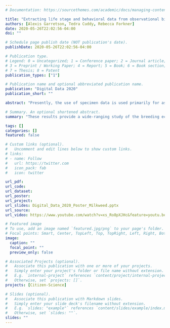 ```yaml
---
# Documentation: https://sourcethemes.com/academic/docs/managing-content/

title: "Extracting life stage and behavioral data from observational biodiversity occurrence data reveals spatiotemporal trends in large milkweed bugs"
authors: [Alexis Garretson, Tedra Cuddy, Rebecca Forkner]
date: 2020-05-26T22:02:56-04:00
doi: ""

# Schedule page publish date (NOT publication's date).
publishDate: 2020-05-26T22:02:56-04:00

# Publication type.
# Legend: 0 = Uncategorized; 1 = Conference paper; 2 = Journal article;
# 3 = Preprint / Working Paper; 4 = Report; 5 = Book; 6 = Book section;
# 7 = Thesis; 8 = Patent
publication_types: ["1"]

# Publication name and optional abbreviated publication name.
publication: "Digital Data 2020"
publication_short: ""

abstract: "Presently, the use of specimen data is used primarily for assessing species occurrence, climate-related range shifts, and changes in abundance over time. However, digitized specimen images passively document a variety of ecologically-relevant traits, including life stage and behavior. In this study, we leverage digitized images of O. fasciatus to confirm life history moisture availability and temperature-dependent patterns and test the influence of abiotic factors on breeding phenology over a fine spatiotemporal gradient. We evaluated images for the number of depicted insects, their life stage, reproductive status, and the plant part occupied. The analyzed images depict O. fasciatus pairs naturally mating on previously undocumented species, suggesting broader host plant range. Additionally, results confirm that the timing and duration of the breeding period of O. fasciatus varies along the longitudinal gradient of their range. The images also reveal that the number of subadults in clusters varies by the part of the plant, with clutch sizes twice as large on immature pods compared with mature pods. These results provide a wide-ranging study of the breeding ecology of O. fasciatus across its range and demonstrate the potential of using citizen science contributed images to assess a variety of ecological and life history questions."

# Summary. An optional shortened abstract.
summary: "These results provide a wide-ranging study of the breeding ecology of O. fasciatus across its range and demonstrate the potential of using citizen science contributed images to assess a variety of ecological and life history questions."

tags: []
categories: []
featured: false

# Custom links (optional).
#   Uncomment and edit lines below to show custom links.
# links:
# - name: Follow
#   url: https://twitter.com
#   icon_pack: fab
#   icon: twitter

url_pdf: 
url_code:
url_dataset:
url_poster:
url_project: 
url_slides: Digital_Data_2020_Poster_Milkweed.pptx
url_source:
url_video: https://www.youtube.com/watch?v=xs_Ro8pXJHc&feature=youtu.be

# Featured image
# To use, add an image named `featured.jpg/png` to your page's folder. 
# Focal points: Smart, Center, TopLeft, Top, TopRight, Left, Right, BottomLeft, Bottom, BottomRight.
image:
  caption: ""
  focal_point: ""
  preview_only: false

# Associated Projects (optional).
#   Associate this publication with one or more of your projects.
#   Simply enter your project's folder or file name without extension.
#   E.g. `internal-project` references `content/project/internal-project/index.md`.
#   Otherwise, set `projects: []`.
projects: [Citizen-Science]

# Slides (optional).
#   Associate this publication with Markdown slides.
#   Simply enter your slide deck's filename without extension.
#   E.g. `slides: "example"` references `content/slides/example/index.md`.
#   Otherwise, set `slides: ""`.
slides: ""
---
```

